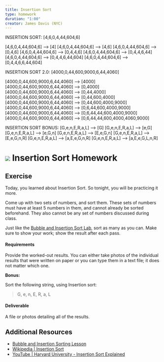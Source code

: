 ```yaml
---
title: Insertion Sort
type: homework
duration: "1:00"
creator: James Davis (NYC)
---
```


INSERTION SORT:
[4,6,0,4,44,604,6]

[4,6,0,4,44,604,6] --> [4]
[4,6,0,4,44,604,6] --> [4,6]
[4,6,0,4,44,604,6] --> [0,4,6]
[4,6,0,4,44,604,6] --> [0,4,4,6]
[4,6,0,4,44,604,6] --> [0,4,4,6,44]
[4,6,0,4,44,604,6] --> [0,4,4,6,44,604]
[4,6,0,4,44,604,6] --> [0,4,4,6,6,44,604]


INSERTION SORT 2.0:
[4000,0,44,600,9000,6,44,4060]

[4000,0,44,600,9000,6,44,4060] --> [4000]
[4000,0,44,600,9000,6,44,4060] --> [0,4000]
[4000,0,44,600,9000,6,44,4060] --> [0,44,4000]
[4000,0,44,600,9000,6,44,4060] --> [0,44,600,4000]
[4000,0,44,600,9000,6,44,4060] --> [0,44,600,4000,9000]
[4000,0,44,600,9000,6,44,4060] --> [0,6,44,600,4000,9000]
[4000,0,44,600,9000,6,44,4060] --> [0,6,44,44,600,4000,9000]
[4000,0,44,600,9000,6,44,4060] --> [0,6,44,44,600,4000,4060,9000]



INSERTION SORT BONUS:
[G,e,n,E,R,a,L] --> [G]
[G,e,n,E,R,a,L] --> [e,G]
[G,e,n,E,R,a,L] --> [e,G,n]
[G,e,n,E,R,a,L] --> [E,e,G,n]
[G,e,n,E,R,a,L] --> [E,e,G,n,R]
[G,e,n,E,R,a,L] --> [a,E,e,G,n,R]
[G,e,n,E,R,a,L] --> [a,E,e,G,L,n,R]





# ![](https://ga-dash.s3.amazonaws.com/production/assets/logo-9f88ae6c9c3871690e33280fcf557f33.png) Insertion Sort Homework

## Exercise

Today, you learned about Insertion Sort. So tonight, you will be practicing it more.

Come up with two sets of numbers, and sort them. These sets of numbers must have at least 5 numbers in them, and cannot already be sorted beforehand. They also cannot be any set of numbers discussed during class.

Just like the [Bubble and Insertion Sort Lab](https://github.com/ga-adi/Bubble-and-Insertion-Sorting-Lab), sort as many as you can. Make sure to show your work; show the result after each pass.

#### Requirements

Provide the worked-out results. You can either take photos of the individual results that were written on paper or you can type them in a text file; it does not matter which one.

**Bonus:**

Sort the following string, using Insertion sort:

> G, e, n, E, R, a, L

#### Deliverable

A file or photos detailing all of the results.

## Additional Resources

- [Bubble and Insertion Sorting Lesson](https://github.com/ga-adi/adi-nyc-cheesecake/tree/master/resources/10-computer-science/sorting-algorithms-lesson)
- [Wikipedia | Insertion Sort](https://en.wikipedia.org/wiki/Insertion_sort)
- [YouTube | Harvard University - Insertion Sort Explained](https://www.youtube.com/watch?v=DFG-XuyPYUQ)
